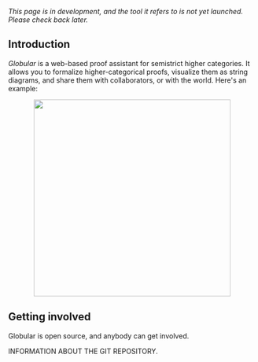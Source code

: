 _This page is in development, and the tool it refers to is not yet launched. Please check back later._

## Introduction ##

_Globular_ is a web-based proof assistant for semistrict higher categories. It allows you to formalize higher-categorical proofs, visualize them as string diagrams, and share them with collaborators, or with the world. Here's an example:
<center>
<img src="https://dl.dropboxusercontent.com/s/er99kvg62o37aw9/globular-screenshot.png" width="400">
</center>

## Getting involved ##

Globular is open source, and anybody can get involved.

INFORMATION ABOUT THE GIT REPOSITORY.